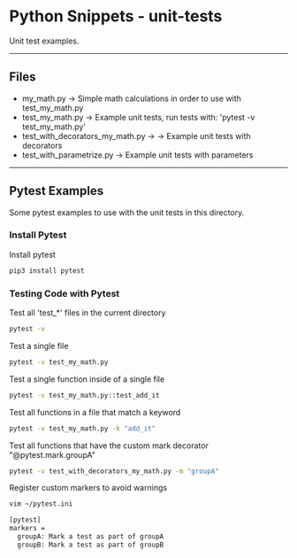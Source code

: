 # Python Snippets - unit-tests

Unit test examples.

----

## Files

- my_math.py -> Simple math calculations in order to use with test_my_math.py
- test_my_math.py -> Example unit tests, run tests with: 'pytest -v test_my_math.py'
- test_with_decorators_my_math.py -> -> Example unit tests with decorators
- test_with_parametrize.py -> Example unit tests with parameters

----

## Pytest Examples

Some pytest examples to use with the unit tests in this directory.

### Install Pytest

Install pytest
```bash
pip3 install pytest
```

### Testing Code with Pytest

Test all 'test_*' files in the current directory
```bash
pytest -v
```

Test a single file
```bash
pytest -v test_my_math.py
```

Test a single function inside of a single file
```bash
pytest -v test_my_math.py::test_add_it
```

Test all functions in a file that match a keyword
```bash
pytest -v test_my_math.py -k "add_it"
```

Test all functions that have the custom mark decorator "@pytest.mark.groupA"
```bash
pytest -v test_with_decorators_my_math.py -m "groupA"
```

Register custom markers to avoid warnings
```bash
vim ~/pytest.ini

[pytest]
markers =
  groupA: Mark a test as part of groupA
  groupB: Mark a test as part of groupB
```


